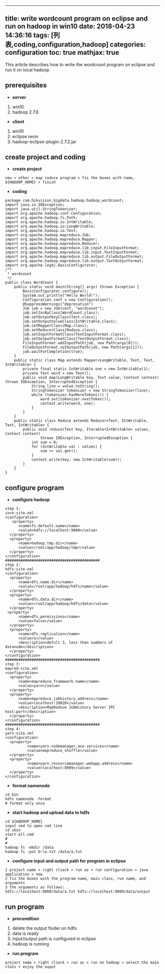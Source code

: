
---
title: write wordcount program on eclipse and run on hadoop in win10
date: 2018-04-23 14:36:16
tags: [列表,coding,configuration,hadoop]
categories: configuration
toc: true
mathjax: true
---

This article describes how to write the wordcount program on eclipse and run it on local hadoop.

<!-- more -->

## **prerequisites**

- **server**
1. win10
2. hadoop 2.7.6

- **client**
1. win10
2. eclipse neon
3. hadoop-eclipse-plugin-2.7.2.jar

## **create project and coding**

- **create project**
```
new > other > map reduce program > fix the boxes with name, ${HADOOP_HOME} > finish
```

- **coding**
```
package com.hikvision.bigdata.hadoop.hadoop_wordcount;
import java.io.IOException;
import java.util.StringTokenizer;
import org.apache.hadoop.conf.Configuration;
import org.apache.hadoop.fs.Path;
import org.apache.hadoop.io.IntWritable;
import org.apache.hadoop.io.LongWritable;
import org.apache.hadoop.io.Text;
import org.apache.hadoop.mapreduce.Job;
import org.apache.hadoop.mapreduce.Mapper;
import org.apache.hadoop.mapreduce.Reducer;
import org.apache.hadoop.mapreduce.lib.input.FileInputFormat;
import org.apache.hadoop.mapreduce.lib.input.TextInputFormat;
import org.apache.hadoop.mapreduce.lib.output.FileOutputFormat;
import org.apache.hadoop.mapreduce.lib.output.TextOutputFormat;
import org.apache.log4j.BasicConfigurator;
/**
 * wordcount
 */
public class WordCount {
	public static void main(String[] args) throws Exception {
		BasicConfigurator.configure();
		System.out.println("Hello World!");
		Configuration conf = new Configuration();
		@SuppressWarnings("deprecation")
		Job job = new Job(conf, "wordcount");
		job.setJarByClass(WordCount.class);
		job.setOutputKeyClass(Text.class);
		job.setOutputValueClass(IntWritable.class);
		job.setMapperClass(Map.class);
		job.setReducerClass(Reduce.class);
		job.setInputFormatClass(TextInputFormat.class);
		job.setOutputFormatClass(TextOutputFormat.class);
		FileInputFormat.addInputPath(job, new Path(args[0]));
		FileOutputFormat.setOutputPath(job, new Path(args[1]));
		job.waitForCompletion(true);
	}
	public static class Map extends Mapper<LongWritable, Text, Text, IntWritable> {
		private final static IntWritable one = new IntWritable(1);
		private Text word = new Text();
		public void map(LongWritable key, Text value, Context context) throws IOException, InterruptedException {
			String line = value.toString();
			StringTokenizer tokenizer = new StringTokenizer(line);
			while (tokenizer.hasMoreTokens()) {
				word.set(tokenizer.nextToken());
				context.write(word, one);
			}
		}
	}
	public static class Reduce extends Reducer<Text, IntWritable, Text, IntWritable> {
		public void reduce(Text key, Iterable<IntWritable> values, Context context)
				throws IOException, InterruptedException {
			int sum = 0;
			for (IntWritable val : values) {
				sum += val.get();
			}
			context.write(key, new IntWritable(sum));
		}
	}
}
```

## **configure program**

- **configure hadoop**
```
step 1:
core-site.xml
<configuration>
   <property>
      <name>fs.default.name</name>
      <value>hdfs://localhost:9000</value>
  </property>
  <property>
      <name>hadoop.tmp.dir</name>
      <value>/root/app/hadoop/tmp</value>
  </property>
</configuration>
###########################################
step 2:
hdfs-site.xml
<configuration>
  <property>
      <name>dfs.name.dir</name>
      <value>/root/app/hadoop/hdfs/name</value>
  </property>
  <property>
      <name>dfs.data.dir</name>
      <value>/root/app/hadoop/hdfs/data</value>
  </property>
 <property>
      <name>dfs.permissions</name>
      <value>false</value>
  </property>
  <property>
      <name>dfs.replication</name>
      <value>1</value>
      <description>defult 3, less than numbers of datanode</description>
  </property>
</configuration>
###########################################
step 3:
mapred-site.xml
<configuration>
  <property>
      <name>mapreduce.framework.name</name>
      <value>yarn</value>
  </property>
  <property>
      <name>mapreduce.jobhistory.address</name>
      <value>localhost:10020</value>
      <description>MapReduce JobHistory Server IPC host:port</description>
  </property>
</configuration>
###########################################
step 4:
yarn-site.xml
<configuration>
  <property>
          <name>yarn.nodemanager.aux-services</name>
          <value>mapreduce_shuffle</value>
  </property>
  <property>
          <name>yarn.resourcemanager.webapp.address</name>
          <value>localhost:8099</value>
  </property>
</configuration>
```

- **format namenode**
```
cd bin
hdfs namenode -format
# format only once
```

- **start hadoop and upload data to hdfs**
```
cd ${HADOOP_HOME}
input cmd to open cmd line
cd sbin
start-all.cmd
#
#
hadoop fs -mkdir /data
hadoop fs -put D:\a.txt /data/a.txt
```
- **configure input and output path for program in eclipse**
```
1 project name > right clieck > run as > run configuration > java application > new
2 fix the boxes with the program name, main class, run name, and arguments
3 the arguments as follows:
hdfs://localhost:9000/data/a.txt hdfs://localhost:9000/data/output
```

## **run program**

- **precondition**
1. delete the output floder on hdfs
2. data is ready
3. input/output path is configured in eclipse
2. hadoop is running

- **run program**
```
project name > right clieck > run as > run on hadoop > select the main class > enjoy the ouput
```
